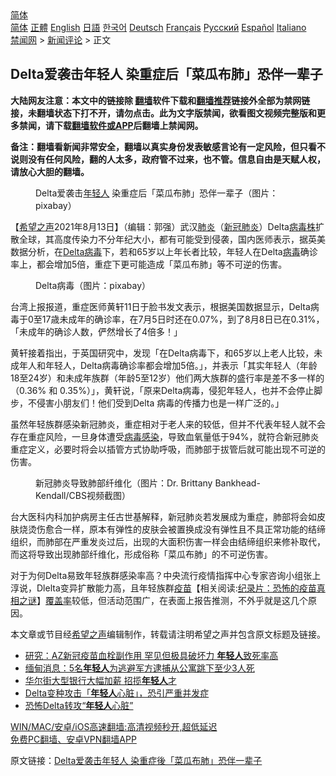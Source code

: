  <!-- 面包屑导航 --> <div class="breadcrumb"><!-- GTranslate: https://gtranslate.io/ -->  <div class="switcher notranslate">  <div class="selected">  <a href="#" onclick="return false;"> 简体</a>  </div>  <div class="option">  <a href="https://www.bannedbook.org" onclick="doGTranslate('zh-CN|zh-CN');jQuery('div.switcher div.selected a').html(jQuery(this).html());return false;" title="简体中文" class="nturl selected"> 简体</a>  <a href="https://www.bannedbook.org/zh-tw/" onclick="doGTranslate('zh-CN|zh-TW');jQuery('div.switcher div.selected a').html(jQuery(this).html());return false;" title="繁體中文" class="nturl"> 正體</a>  <a href="https://www.bannedbook.org/en/" onclick="doGTranslate('zh-CN|en');jQuery('div.switcher div.selected a').html(jQuery(this).html());return false;" title="English" class="nturl"> English</a>  <a href="https://www.bannedbook.org/ja/" onclick="doGTranslate('zh-CN|ja');jQuery('div.switcher div.selected a').html(jQuery(this).html());return false;" title="日本語" class="nturl"> 日語</a>  <a href="https://www.bannedbook.org/ko/" onclick="doGTranslate('zh-CN|ko');jQuery('div.switcher div.selected a').html(jQuery(this).html());return false;" title="한국어" class="nturl"> 한국어</a>  <a href="https://www.bannedbook.org/de/" onclick="doGTranslate('zh-CN|de');jQuery('div.switcher div.selected a').html(jQuery(this).html());return false;" title="Deutsch" class="nturl"> Deutsch</a>  <a href="https://www.bannedbook.org/fr/" onclick="doGTranslate('zh-CN|fr');jQuery('div.switcher div.selected a').html(jQuery(this).html());return false;" title="Français" class="nturl"> Français</a>  <a href="https://www.bannedbook.org/ru/" onclick="doGTranslate('zh-CN|ru');jQuery('div.switcher div.selected a').html(jQuery(this).html());return false;" title="Русский" class="nturl"> Русский</a>  <a href="https://www.bannedbook.org/es/" onclick="doGTranslate('zh-CN|es');jQuery('div.switcher div.selected a').html(jQuery(this).html());return false;" title="Español" class="nturl"> Español</a>  <a href="https://www.bannedbook.org/it/" onclick="doGTranslate('zh-CN|it');jQuery('div.switcher div.selected a').html(jQuery(this).html());return false;" title="Italiano" class="nturl"> Italiano</a>  </div>  </div>      <div class='breadcrumb-sub'><!-- Breadcrumb NavXT 6.3.0 --> <a href="https://www.bannedbook.org/" class="home">禁闻网</a> &gt; <a href="https://www.bannedbook.org/bnews/comments/" class="category">新闻评论</a> &gt; 正文</div></div><h2>Delta爱袭击年轻人 染重症后「菜瓜布肺」恐伴一辈子</h2> <p class="notice"><b>大陆网友注意：本文中的链接除 <a href="https://github.com/bannedbook/fanqiang" >翻墙</a>软件下载和<a href="https://github.com/killgcd/justmysocks/blob/master/README.md">翻墙推荐</a>链接外全部为禁网链接，未翻墙状态下打不开，请勿点击。此为文字版禁闻，欲看图文视频完整版和更多禁闻，请下载<a href="https://github.com/bannedbook/fanqiang">翻墙软件或APP</a>后翻墙上禁闻网。</p><p>备注：翻墙看新闻非常安全，翻墙以真实身份发表敏感言论有一定风险，但只看不说则没有任何风险，翻的人太多，政府管不过来，也不管。信息自由是天赋人权，请放心大胆的翻墙。</b></p>  <div class="entry"> <figure> <p><figcaption>Delta爱袭击<a href="https://www.bannedbook.org/bnews/tag/%e5%b9%b4%e8%bd%bb%e4%ba%ba/" class="st_tag internal_tag" rel="tag" title="标签 年轻人 下的日志">年轻人</a> 染重症后「菜瓜布肺」恐伴一辈子（图片：pixabay）</figcaption></figure> <p>【<span class='wp_keywordlink_affiliate'><a href="https://www.soundofhope.org" title="希望之声" target="_blank">希望之声</a></span>2021年8月13日】（编辑：郭强）武汉<a href="https://www.bannedbook.org/bnews/tag/%e8%82%ba%e7%82%8e/" class="st_tag internal_tag" rel="tag" title="标签 肺炎 下的日志">肺炎</a>（<a href="https://www.bannedbook.org/bnews/tag/%e6%96%b0%e5%86%a0%e8%82%ba%e7%82%8e/" class="st_tag internal_tag" rel="tag" title="标签 新冠肺炎 下的日志">新冠肺炎</a>）Delta<a href="https://www.bannedbook.org/bnews/tag/%E7%97%85%E6%AF%92%E6%A0%AA/" class="st_tag internal_tag" rel="tag" title="标签 病毒株 下的日志">病毒株</a>扩散全球，其高度传染力不分年纪大小，都有可能受到侵袭，国内医师表示，据英美数据分析，在<a href="https://www.bannedbook.org/bnews/tag/delta%e7%97%85%e6%af%92/" class="st_tag internal_tag" rel="tag" title="标签 Delta病毒 下的日志">Delta病毒</a>下，若和65岁以上年长者比较，年轻人在Delta<a href="https://www.bannedbook.org/bnews/tag/%e7%97%85%e6%af%92/" class="st_tag internal_tag" rel="tag" title="标签 病毒 下的日志">病毒</a>确诊率上，都会增加5倍，重症下更可能造成「菜瓜布肺」等不可逆的伤害。</p> <figure><figcaption>Delta病毒（图片：pixabay）</figcaption></figure> <p>台湾上报报道，重症医师黄轩11日于脸书发文表示，根据美国数据显示，Delta病毒于0至17歳未成年的确诊率，在7月5日时还在0.07%，到了8月8日已在0.31%，「未成年的确诊人数，俨然增长了4倍多！」</p>  <p>黄轩接着指出，于英国研究中，发现「在Delta病毒下，和65岁以上老人比较，未成年人和年轻人，Delta病毒确诊率都会增加5倍。」，并表示「其实年轻人（年龄18至24岁）和未成年族群（年龄5至12岁）他们两大族群的盛行率是差不多一样的（0.36% 和 0.35%）」，黄轩说，「原来Delta病毒，侵犯年轻人，也并不会停止脚步，不侵害小朋友们！他们受到Delta 病毒的传播力也是一样广泛的。」</p> <p>虽然年轻族群感染新冠肺炎，重症相对于老人来的较低，但并不代表年轻人就不会存在重症风险，一旦身体遭受<a href="https://www.bannedbook.org/bnews/tag/%e7%97%85%e6%af%92%e6%84%9f%e6%9f%93/" class="st_tag internal_tag" rel="tag" title="标签 病毒感染 下的日志">病毒感染</a>，导致血氧量低于94%，就符合新冠肺炎重症定义，必要时将会以插管方式协助呼吸，而肺部于拔管后就可能出现不可逆的伤害。</p>  <figure><figcaption>新冠肺炎导致肺部纤维化（图片：Dr. Brittany Bankhead-Kendall/CBS视频截图）</figcaption></figure> <p>台大医科内科加护病房主任古世基解释，新冠肺炎若发展成为重症，肺部将会如皮肤烧烫伤愈合一样，原本有弹性的皮肤会被置换成没有弹性且不具正常功能的结缔组织，而肺部在严重发炎过后，出现的大面积伤害一样会由结缔组织来修补取代，而这将导致出现肺部纤维化，形成俗称「菜瓜布肺」的不可逆伤害。</p> <p>对于为何Delta易致年轻族群感染率高？中央流行疫情指挥中心专家咨询小组张上淳说，Dlelta变异扩散能力高，且年轻族群<span class='wp_keywordlink'><a href="https://www.bannedbook.org/bnews/tculture/20160630/551027.html" title="疫苗" target="_blank">疫苗</a></span>【相关阅读:<a href='https://www.bannedbook.org/bnews/topimagenews/20180408/925060.html' target='_blank'>纪录片：恐怖的疫苗真相之谜</a>】<a href="https://www.bannedbook.org/bnews/tag/%E8%A6%86%E7%9B%96%E7%8E%87/" class="st_tag internal_tag" rel="tag" title="标签 覆盖率 下的日志">覆盖率</a>较低，但活动范围广，在表面上报告推测，不外乎就是这几个原因。</p>  <p>本文章或节目经<a href="https://www.bannedbook.org/bnews/tag/%e5%b8%8c%e6%9c%9b%e4%b9%8b%e5%a3%b0/" class="st_tag internal_tag" rel="tag" title="标签 希望之声 下的日志">希望之声</a>编辑制作，转载请注明希望之声并包含原文标题及链接。 </p> <ul class='op-related-articles' title='相关阅读'> <li><a href='https://www.bannedbook.org/bnews/cnnews/20210814/1605905.html' target='_blank'>研究：AZ新冠疫苗血栓副作用 罕见但极具破坏力 <b>年轻人</b>致死率高</a></li> <li><a href='https://www.bannedbook.org/bnews/baitai/20210811/1604532.html' target='_blank'>缅甸消息：5名<b>年轻人</b>为逃避军方逮捕从公寓跳下至少3人死</a></li> <li><a href='https://www.bannedbook.org/bnews/comments/20210811/1604054.html' target='_blank'>华尔街大型银行大幅加薪 招揽<b>年轻人</b>才</a></li> <li><a href='https://www.bannedbook.org/bnews/comments/20210810/1603673.html' target='_blank'>Delta变种攻击「<b>年轻人</b>心脏」，恐引严重并发症</a></li> <li><a href='https://www.bannedbook.org/bnews/cnnews/20210810/1603484.html' target='_blank'>恐怖Delta转攻“<b>年轻人</b>心脏”</a></li> </ul> <p class="texttj"> <a href="https://github.com/bannedbook/fanqiang/wiki/V2ray%E6%9C%BA%E5%9C%BA" target="_blank">WIN/MAC/安卓/iOS高速翻墙:高清视频秒开,超低延迟</a><br/> <a href="https://github.com/bannedbook/fanqiang/wiki/%E7%A6%81%E9%97%BB%E7%BD%91%E5%AE%89%E5%8D%93%E7%BF%BB%E5%A2%99%E6%96%B0%E9%97%BBAPP" target="_blank">免费PC翻墙、安卓VPN翻墙APP</a></p> <p>原文链接：<a class="src_link"  href="https://www.soundofhope.org/post/534842" target="_blank">Delta爱袭击年轻人 染重症後「菜瓜布肺」恐伴一辈子</a></p><a name='sharetosocial'></a>  <div style="margin-bottom:5px;padding-bottom:5px;clear:both"> <div id="archive-pix-1" class="banner-ads"> <!-- AuctionX Display platform tag START --> <div id="26318x728x90x621x_ADSLOT2" clicktrack="%%CLICK_URL_ESC%%"></div> <!-- AuctionX Display platform tag END --> </div> <div id="archive-pix-2" class="banner-ads"> <!-- AuctionX Display platform tag START --> <div id="26315x300x250x621x_ADSLOT2" clicktrack="%%CLICK_URL_ESC%%"></div> <!-- AuctionX Display platform tag END --> </div> </div>  <div id="archive-pix-1" class="banner-ads"> <!-- AuctionX Display platform tag START --> <div id="26318x728x90x621x_ADSLOT3" clicktrack="%%CLICK_URL_ESC%%"></div> <!-- AuctionX Display platform tag END --> </div> </div><!--END ENTRY--> 